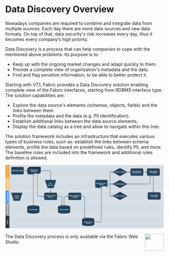 # Data Discovery Overview

<web>

Nowadays companies are required to combine and integrate data from multiple sources. Each day there are more data sources and new data formats. On top of that, data security's risk increases every day, thus it becomes every company’s high priority. 

Data Discovery is a process that can help companies to cope with the mentioned above problems. Its purpose is to:

* Keep up with the ongoing market changes and adapt quickly to them.
* Provide a complete view of organization's metadata and the data.
* Find and flag sensitive information, to be able to better protect it.

Starting with V7.1, Fabric provides a Data Discovery solution enabling complete view of the Fabric interfaces, starting from RDBMS interface type. The solution capabilities are:

* Explore the data source's elements (schemas, objects, fields) and the links between them.
* Profile the metadata and the data (e.g. PII identification).
* Establish additional links between the data source elements.
* Display the data catalog as a tree and allow to navigate within this tree.

The solution framework includes an infrastructure that executes various types of business rules, such as: establish the links between schema elements, profile the data based on predefined rules, identify PII, and more. The baseline rules are included into the framework and additional rules definition is allowed.



![](images/DiscoveryE2E.png)



[<img align="right" width="60" height="54" src="/articles/images/Next.png">](xxx.md) 

</web>

<studio>

The Data Discovery process is only available via the Fabric Web Studio.

</studio>